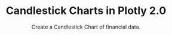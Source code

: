 ---
layout: tutorial-single_layout
title: Candlestick Charts in Plotly 2.0
subtitle: Create a Candlestick Chart of financial data.
permalink: /make-a-candlestick/
imageurl: ../static/images/make-a-candlestick/candlestick-thimb.png
state: active
tags: financial
order: 3
meta_description: A tutorial on how to make a candlestick chart in Plotly 2.0.
popularity: featured
carouselimageurl:
actioncall: How to make a candlestick chart in Plotly 2.0
actioncall-url: https://plot.ly/create/?fid=plotly2_demo:309

otherlang: Know how to program? See how to create this in [Python](https://plot.ly/python/candlestick-charts/) or [R](https://plot.ly/r/candlestick-charts/).

live-graph: <iframe width="900" height="800" frameborder="0" scrolling="no" src="//plot.ly/~plotly2_demo/309.embed"></iframe>
live-graph-image:

steps:
 - title: Try an Example
   sub-steps:
    - copy: "You can use the data featured in this tutorial by clicking on 'Open This Data in Plotly' on the left-hand side. It'll open in your workspace."
      img: "![Open data](../static/images/enter-data-in-the-grid/open-this-data.png)"
 
 - title: Add Your Data to Plotly
   sub-steps:
    - copy: "Head to Plotly’s new online [workspace](https://plot.ly/create) and add your data. You have the option of typing directly in the grid, uploading your file, or entering a URL of an online dataset. Plotly accepts .xls, .xlsx, or .csv files. For more information on how to enter your data, see [this](http://help.plot.ly/add-data-to-the-plotly-grid/) tutorial."
    - copy: "For this tutorial, we have decided to upload the data via a URL. More specifically, the Apple stock activity dataset from GitHub."
      img: "![Import Data](../static/images/make-a-candlestick/import-data-url.png)"

 - title: Create Your Chart
   sub-steps:
    - copy: "After adding your own data, go to GRAPH on the left-hand side, then 'Create'. Click 'Chart Type', then choose 'Candlestick Chart' in the 'Financial' column."
      img: "![Choose chart main](../static/images/make-a-candlestick/choose-chart-main.JPG)"
    - copy: "On the left-hand side, in the trace panel, you can assign each variable. You should then fill out the X, Open, High, Low, and Close dropdown to create the plot."
      img: "![Adding data](../static/images/make-a-candlestick/trace-panel.PNG)"

 - title: Style a Chart
   sub-steps:
    - copy: "Plotly 2.0 allows you to style the traces, layout, annotations, axes, legend, and more. To start customizing, click on STYLE on the left-hand side."
    - copy: "To change the line color, fill color, or line thickness for either increasing or decreasing values, click on ‘Traces’ under the same STYLE tab. Note that certain colors and typeface are only available with a PRO subscription. Click [here](https://plot.ly/products/cloud/) to upgrade!" 
      img: "![Trace Colors](../static/images/make-a-candlestick/trace-colors.PNG)"

    - copy: “To add or change the title, simply click the title on the plot and an editable text box will appear. Alternatively, you can select ‘Layout’ under the STYLE tab and then select ‘Title and Fonts’. Here, you ought to see a text box where you can add, or edit, the title. Additionally, you can customise the text by changing the typeface, size, color, or write in HTML or even LaTeX.”
      img: "![Titles](../static/images/make-a-candlestick/titles.png)"
    
    - copy: “In Plotly 2,0 you can customise the legend’s text, position, orientation, color, and visibility. For this tutorial we will edit the text, change the orientation, and legend position. Again, under the STYLE tab select ‘Legend’, which will then open the legend panel. Here, we will change the orientation and position in 3 stages. (1) Under the title orientation click the ‘Horizontal’ button; (2) Below the title Positioning enter the X Position as 0.5 and the Y Position as 1; (3) Click the setting icon located next the title Positioning and select ‘Center’ to set the x position coordinate as the center of the legend text. Lastly, to edit the text, simply click the legend text in the plot (similar to editing the pot title) and an editable text box will appear. ”
    - copy: “The next few features are somewhat unique to financial charts, well at least time series data. You have the option of using either, both, or neither”
      img: "![Legend](../static/images/make-a-candlestick/legend.png)"
    
    - copy: “Like previously, under the STYLE tab select ‘Axes, which will open multiple panel options; then ‘Range Slider’.  Here you have the option toggle visibility, make adjustments to height, border width, and background or border color. For this tutorial, we have left all setting to default.”
    - copy: “It is also important to note, that you can control the range slider by simply clicking and dragging the cursor from either end.”
      img: "![Range Slider](../static/images/make-a-candlestick/rangeslider.png)"
    
    - copy: “The second feature is Timescale Buttons – buttons that can be clicked and update the plot to specific date range. Similar to ‘Range Selector’, ‘Timescale Buttons’ can be found in the ‘Axes’ option under the STYLE tab.  In the ‘Timescale Buttons’ panel click the blue ‘+ Button’ to add a timescale button. Here, you have the option to toggle visibility, make adjustments to height, border width, and background or border color. More importantly, in the top box inside the panel you can set the label, customise the step (i.e. month etc.), count (how many months, years, etc.), and the stepmode (backward etc.). For this tutorial, we have selected one month backward from the most recent date. Also note, that a reset button is added by default.”
      img: "![Timescale Buttons](../static/images/make-a-candlestick/timescale-buttons.png)"

 - title: Save and Share
   sub-steps:
    - copy: "Your chart is now done! Click SAVE on the left-hand side."
      img: "![Save main](../static/images/make-a-candlestick/save.png)"
    - copy: "After giving your file a name, select your PLOT and DATA as 'Public' or 'Private'. For more information on how sharing works, including the difference between private, public and secret sharing, visit [this](http://help.plot.ly/save-share-and-export-in-plotly/) page."
      img: "![Save pop-up](../static/images/make-a-candlestick/save-popup.png)"
---